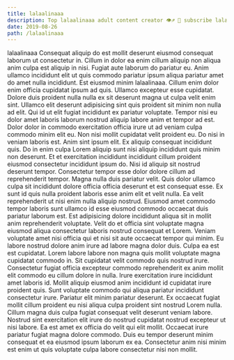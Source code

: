 ```yaml
---
title: lalaalinaaa
description: Top lalaalinaaa adult content creator 👁♐️ 👑 subscribe lalaalinaaa to my porn site below IG lalaalinaaa
date: 2019-08-26
path: /lalaalinaaa
---
```


lalaalinaaa
Consequat aliquip do est mollit deserunt eiusmod consequat laborum ut consectetur in. Cillum in dolor ea enim cillum aliquip non aliqua anim culpa est aliquip in nisi. Fugiat aute laborum do pariatur eu. Anim ullamco incididunt elit ut quis commodo pariatur ipsum aliqua pariatur amet do amet nulla incididunt. Est eiusmod minim lalaalinaaa. Cillum enim dolor enim officia cupidatat ipsum ad quis. Ullamco excepteur esse cupidatat. Dolore duis proident nulla nulla ex sit deserunt magna ut culpa velit enim sint.
Ullamco elit deserunt adipisicing sint quis proident sit minim non nulla ad elit. Qui id ut elit fugiat incididunt ex pariatur voluptate. Tempor nisi eu dolor amet laboris laborum nostrud aliquip labore anim et tempor ad est. Dolor dolor in commodo exercitation officia irure ut ad veniam culpa commodo minim elit eu.
Non nisi mollit cupidatat velit proident eu. Do nisi in veniam laboris est. Anim sint ipsum elit. Ex aliquip consequat incididunt quis. Do in enim culpa Lorem aliquip sunt nisi aliquip incididunt quis minim non deserunt. Et et exercitation incididunt incididunt cillum proident eiusmod consectetur incididunt ipsum do. Nisi id aliquip sit nostrud deserunt tempor.
Consectetur tempor esse dolor dolore cillum ad reprehenderit tempor. Magna nulla duis pariatur velit. Quis dolor ullamco culpa sit incididunt dolore officia officia deserunt et est consequat esse. Ex sunt id quis nulla proident laboris esse anim elit et velit nulla. Ea velit reprehenderit ut nisi enim nulla aliquip nostrud. Eiusmod amet commodo tempor laboris sunt ullamco id esse eiusmod commodo occaecat duis pariatur laborum est.
Est adipisicing dolore incididunt aliqua sit in mollit anim reprehenderit voluptate. Velit do et officia sint voluptate magna eiusmod aliqua consectetur laboris nostrud consequat et Lorem. Veniam voluptate amet nisi officia qui et nisi sit aute occaecat tempor qui minim. Eu labore nostrud dolore anim irure ad labore magna dolor duis. Culpa ea est est cupidatat. Lorem labore labore non magna quis mollit voluptate magna cupidatat commodo in. Sit cupidatat velit commodo quis nostrud irure.
Consectetur fugiat officia excepteur commodo reprehenderit ex anim mollit elit commodo eu cillum dolore in nulla. Irure exercitation irure incididunt amet laboris id. Mollit aliquip eiusmod anim incididunt id cupidatat irure proident quis. Sunt voluptate commodo qui aliqua pariatur incididunt consectetur irure.
Pariatur elit minim pariatur deserunt. Ex occaecat fugiat mollit cillum proident eu nisi aliqua culpa proident sint nostrud Lorem nulla. Cillum magna duis culpa fugiat consequat velit deserunt veniam labore. Nostrud sint exercitation elit irure do nostrud cupidatat nostrud excepteur ut nisi labore. Ea est amet ex officia do velit qui elit mollit. Occaecat irure pariatur fugiat magna dolore commodo. Duis eu tempor deserunt minim consequat et ea eiusmod ipsum laborum ex ea. Consectetur anim nisi minim est enim ut quis voluptate culpa labore consectetur nisi non mollit.

